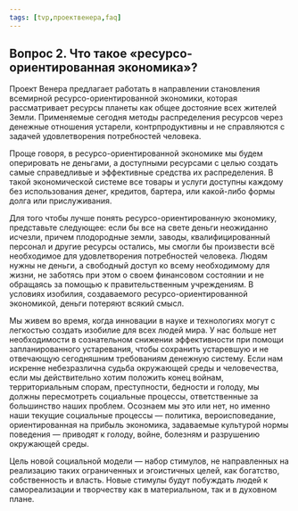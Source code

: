```yaml
---
tags: [tvp,проектвенера,faq]
---
```

## Вопрос 2. Что такое «ресурсо-ориентированная экономика»?

Проект Венера предлагает работать в направлении становления всемирной ресурсо-ориентированной экономики, которая рассматривает ресурсы планеты как общее достояние всех жителей Земли. Применяемые сегодня методы распределения ресурсов через денежные отношения устарели, контрпродуктивны и не справляются с задачей удовлетворения потребностей человека.

Проще говоря, в ресурсо-ориентированной экономике мы будем оперировать не деньгами, а доступными ресурсами с целью создать самые справедливые и эффективные средства их распределения. В такой экономической системе все товары и услуги доступны каждому без использования денег, кредитов, бартера, или какой-либо формы долга или прислуживания.

Для того чтобы лучше понять ресурсо-ориентированную экономику, представьте следующее: если бы все на свете деньги неожиданно исчезли, причем плодородные земли, заводы, квалифицированный персонал и другие ресурсы остались, мы смогли бы произвести всё необходимое для удовлетворения потребностей человека. Людям нужны не деньги, а свободный доступ ко всему необходимому для жизни, не заботясь при этом о своем финансовом состоянии и не обращаясь за помощью к правительственным учреждениям. В условиях изобилия, создаваемого ресурсо-ориентированной экономикой, деньги потеряют всякий смысл.

Мы живем во время, когда инновации в науке и технологиях могут с легкостью создать изобилие для всех людей мира. У нас больше нет необходимости в сознательном снижении эффективности при помощи запланированного устаревания, чтобы сохранить устаревшую и не отвечающую сегодняшним требованиям денежную систему. Если нам искренне небезразлична судьба окружающей среды и человечества, если мы действительно хотим положить конец войнам, территориальным спорам, преступности, бедности и голоду, мы должны пересмотреть социальные процессы, ответственные за большинство наших проблем. Осознаем мы это или нет, но именно наши текущие социальные процессы — политика, вероисповедание, ориентированная на прибыль экономика, задаваемые культурой нормы поведения — приводят к голоду, войне, болезням и разрушению окружающей среды.

Цель новой социальной модели — набор стимулов, не направленных на реализацию таких ограниченных и эгоистичных целей, как богатство, собственность и власть. Новые стимулы будут побуждать людей к самореализации и творчеству как в материальном, так и в духовном плане.